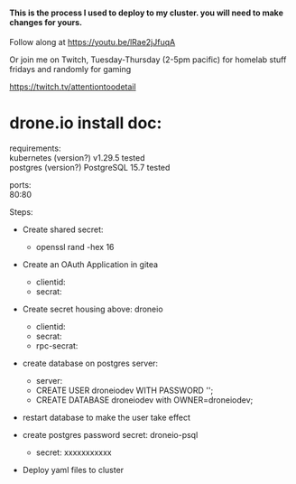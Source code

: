 #### This is the process I used to deploy to my cluster. you will need to make changes for yours.

Follow along at https://youtu.be/lRae2jJfuqA

Or join me on Twitch, Tuesday-Thursday (2-5pm pacific) for homelab stuff fridays and randomly for gaming

https://twitch.tv/attentiontoodetail


# drone.io install doc:

requirements:  
  kubernetes (version?) v1.29.5 tested  
  postgres (version?) PostgreSQL 15.7 tested  
    
  ports:  
    80:80  
    
Steps:  
  - Create shared secret:     
    - openssl rand -hex 16  
  - Create an OAuth Application in gitea  
    - clientid:   
    - secrat:  
  - Create secret housing above: droneio  
    - clientid:   
    - secrat:   
    - rpc-secrat:   
  - create database on postgres server:  
    - server:  
    - CREATE USER droneiodev WITH PASSWORD '';  
    - CREATE DATABASE droneiodev with OWNER=droneiodev;  
  - restart database to make the user take effect  
  - create postgres password secret: droneio-psql  
    - secret: xxxxxxxxxxx  
    
  - Deploy yaml files to cluster   

    
